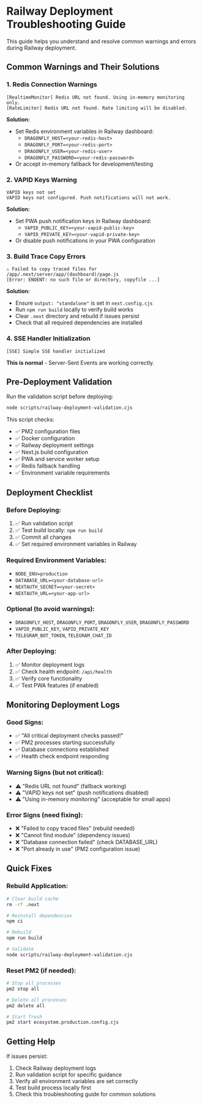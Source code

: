 # Railway Deployment Troubleshooting Guide

This guide helps you understand and resolve common warnings and errors during Railway deployment.

## Common Warnings and Their Solutions

### 1. Redis Connection Warnings
```
[RealtimeMonitor] Redis URL not found. Using in-memory monitoring only.
[RateLimiter] Redis URL not found. Rate limiting will be disabled.
```

**Solution:**
- Set Redis environment variables in Railway dashboard:
  - `DRAGONFLY_HOST=<your-redis-host>`
  - `DRAGONFLY_PORT=<your-redis-port>`
  - `DRAGONFLY_USER=<your-redis-user>`
  - `DRAGONFLY_PASSWORD=<your-redis-password>`
- Or accept in-memory fallback for development/testing

### 2. VAPID Keys Warning
```
VAPID keys not set
VAPID keys not configured. Push notifications will not work.
```

**Solution:**
- Set PWA push notification keys in Railway dashboard:
  - `VAPID_PUBLIC_KEY=<your-vapid-public-key>`
  - `VAPID_PRIVATE_KEY=<your-vapid-private-key>`
- Or disable push notifications in your PWA configuration

### 3. Build Trace Copy Errors
```
⚠ Failed to copy traced files for /app/.next/server/app/(dashboard)/page.js
[Error: ENOENT: no such file or directory, copyfile ...]
```

**Solution:**
- Ensure `output: "standalone"` is set in `next.config.cjs`
- Run `npm run build` locally to verify build works
- Clear `.next` directory and rebuild if issues persist
- Check that all required dependencies are installed

### 4. SSE Handler Initialization
```
[SSE] Simple SSE handler initialized
```

**This is normal** - Server-Sent Events are working correctly.

## Pre-Deployment Validation

Run the validation script before deploying:

```bash
node scripts/railway-deployment-validation.cjs
```

This script checks:
- ✅ PM2 configuration files
- ✅ Docker configuration
- ✅ Railway deployment settings
- ✅ Next.js build configuration
- ✅ PWA and service worker setup
- ✅ Redis fallback handling
- ✅ Environment variable requirements

## Deployment Checklist

### Before Deploying:
1. ✅ Run validation script
2. ✅ Test build locally: `npm run build`
3. ✅ Commit all changes
4. ✅ Set required environment variables in Railway

### Required Environment Variables:
- `NODE_ENV=production`
- `DATABASE_URL=<your-database-url>`
- `NEXTAUTH_SECRET=<your-secret>`
- `NEXTAUTH_URL=<your-app-url>`

### Optional (to avoid warnings):
- `DRAGONFLY_HOST`, `DRAGONFLY_PORT`, `DRAGONFLY_USER`, `DRAGONFLY_PASSWORD`
- `VAPID_PUBLIC_KEY`, `VAPID_PRIVATE_KEY`
- `TELEGRAM_BOT_TOKEN`, `TELEGRAM_CHAT_ID`

### After Deploying:
1. ✅ Monitor deployment logs
2. ✅ Check health endpoint: `/api/health`
3. ✅ Verify core functionality
4. ✅ Test PWA features (if enabled)

## Monitoring Deployment Logs

### Good Signs:
- ✅ "All critical deployment checks passed!"
- ✅ PM2 processes starting successfully
- ✅ Database connections established
- ✅ Health check endpoint responding

### Warning Signs (but not critical):
- ⚠️ "Redis URL not found" (fallback working)
- ⚠️ "VAPID keys not set" (push notifications disabled)
- ⚠️ "Using in-memory monitoring" (acceptable for small apps)

### Error Signs (need fixing):
- ❌ "Failed to copy traced files" (rebuild needed)
- ❌ "Cannot find module" (dependency issues)
- ❌ "Database connection failed" (check DATABASE_URL)
- ❌ "Port already in use" (PM2 configuration issue)

## Quick Fixes

### Rebuild Application:
```bash
# Clear build cache
rm -rf .next

# Reinstall dependencies
npm ci

# Rebuild
npm run build

# Validate
node scripts/railway-deployment-validation.cjs
```

### Reset PM2 (if needed):
```bash
# Stop all processes
pm2 stop all

# Delete all processes
pm2 delete all

# Start fresh
pm2 start ecosystem.production.config.cjs
```

## Getting Help

If issues persist:
1. Check Railway deployment logs
2. Run validation script for specific guidance
3. Verify all environment variables are set correctly
4. Test build process locally first
5. Check this troubleshooting guide for common solutions